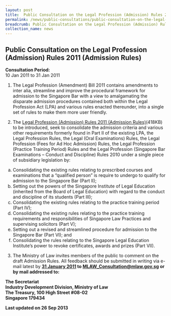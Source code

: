 ```yaml
---
layout: post
title:  Public Consultation on the Legal Profession (Admission) Rules 2011 (Admission Rules)
permalink: /news/public-consultations/public-consultation-on-the-legal-profession-admission-rules-2011-admission-rules-/
breadcrumb: Public Consultation on the Legal Profession (Admission) Rules 2011 (Admission Rules)
collection_name: news
---
```


Public Consultation on the Legal Profession (Admission) Rules 2011 (Admission Rules)
---

**Consultation Period:**  
10 Jan 2011 to 31 Jan 2011

1. The Legal Profession (Amendment) Bill 2011 contains amendments to inter alia, streamline and improve the procedural framework for admission to the Singapore Bar with a view to amalgamating the disparate admission procedures contained both within the Legal Profession Act (LPA) and various rules enacted thereunder, into a single set of rules to make them more user friendly.

2. The [Legal Profession (Admission) Rules 2011 (Admission Rules)](/files/linkclick5ae7.pdf/)(418KB) to be introduced, seek to consolidate the admission criteria and various other requirements formerly found in Part II of the existing LPA, the Legal Profession Rules, the Legal (Oral Examinations) Rules, the Legal Profession (Fees for Ad Hoc Admission) Rules, the Legal Profession (Practice Training Period) Rules and the Legal Profession (Singapore Bar Examinations – Conduct and Discipline) Rules 2010 under a single piece of subsidiary legislation by:

<ol style="list-style-type:lower-alpha">
  <li>Consolidating the existing rules relating to prescribed courses and examinations that a “qualified person” is require to undergo to qualify for admission to the Singapore Bar (Part II);</li>
  <li>Setting out the powers of the Singapore Institute of Legal Education (inherited from the Board of Legal Education) with regard to the conduct and discipline of its students (Part III);
</li>
  <li>Consolidating the existing rules relating to the practice training period (Part IV);</li>
  <li>Consolidating the existing rules relating to the practice training requirements and responsibilities of Singapore Law Practices and supervising solicitors (Part V);</li>
  <li>Setting out a revised and streamlined procedure for admission to the Singapore Bar (Part VI); and</li>
  <li>Consolidating the rules relating to the Singapore Legal Education Institute’s power to revoke certificates, awards and prizes (Part VII).</li>
</ol>

3. The Ministry of Law invites members of the public to comment on the draft Admission Rules. All feedback should be submitted in writing via e-mail latest by <b><u>31 January 2011</u><b> to [MLAW_Consultation@mlaw.gov.sg](MLAW_Consultation@mlaw.gov.sg) or by mail addressed to:

<p class="address-centered">
The Secretariat<br>
Industry Development Division, Ministry of Law<br>
The Treasury, 100 High Street #08-02<br>
Singapore 179434<br>
</p>

<p class="right-side-updated">Last updated on 26 Sep 2013</p>
